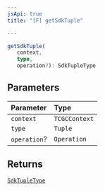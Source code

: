 ```yaml
---
jsApi: true
title: "[F] getSdkTuple"

---
```

```ts
getSdkTuple(
   context, 
   type, 
   operation?): SdkTupleType
```

## Parameters

| Parameter | Type |
| :------ | :------ |
| `context` | `TCGCContext` |
| `type` | `Tuple` |
| `operation`? | `Operation` |

## Returns

[`SdkTupleType`](../interfaces/SdkTupleType.md)
